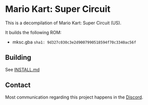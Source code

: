 # Mario Kart: Super Circuit
This is a decompilation of Mario Kart: Super Circuit (US).

It builds the following ROM:
* mksc.gba `sha1: 9d327c030c3e2d9007990518594f70c3340ac56f`

## Building
See [INSTALL.md](INSTALL.md)

## Contact
Most communication regarding this project happens in the [Discord](https://discord.gg/C6dNp2EvGy).

